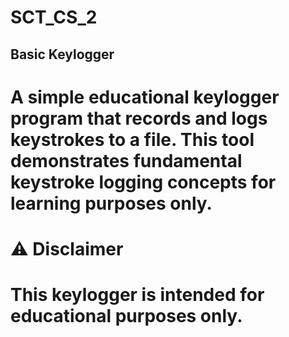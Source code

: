 # SCT_CS_2

## Basic Keylogger
# A simple educational keylogger program that records and logs keystrokes to a file. This tool demonstrates fundamental keystroke logging concepts for learning purposes only.

# ⚠️ Disclaimer
# This keylogger is intended for educational purposes only.
